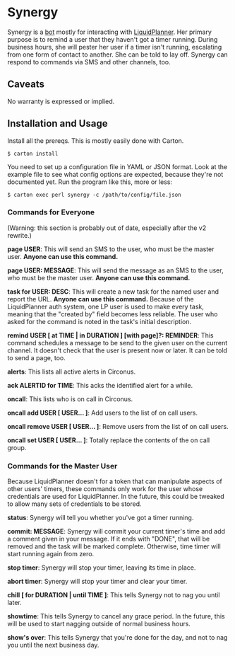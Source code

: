 # Synergy

Synergy is a [bot](https://en.wikipedia.org/wiki/IRC_bot) mostly for
interacting with [LiquidPlanner](http://www.liquidplanner.com/). Her primary
purpose is to remind a user that they haven't got a timer running.  During
business hours, she will pester her user if a timer isn't running, escalating
from one form of contact to another.  She can be told to lay off.  Synergy can
respond to commands via SMS and other channels, too.

## Caveats

No warranty is expressed or implied.

## Installation and Usage

Install all the prereqs.  This is mostly easily done with Carton.

    $ carton install

You need to set up a configuration file in YAML or JSON format.  Look at the
example file to see what config options are expected, because they're not
documented yet.  Run the program like this, more or less:

    $ carton exec perl synergy -c /path/to/config/file.json

### Commands for Everyone

(Warning: this section is probably out of date, especially after the v2
rewrite.)

**page USER**: This will send an SMS to the user, who must be the master user.
**Anyone can use this command.**

**page USER: MESSAGE**: This will send the message as an SMS to the user, who
must be the master user.  **Anyone can use this command.**

**task for USER: DESC**: This will create a new task for the named user and
report the URL.  **Anyone can use this command.**  Because of the LiquidPlanner
auth system, one LP user is used to make every task, meaning that the "created
by" field becomes less reliable.  The user who asked for the command is noted
in the task's initial description.

**remind USER [ at TIME | in DURATION ] [with page]?: REMINDER**: This command
schedules a message to be send to the given user on the current channel.  It
doesn't check that the user is present now or later.  It can be told to send a
page, too.

**alerts**: This lists all active alerts in Circonus.

**ack ALERTID for TIME**: This acks the identified alert for a while.

**oncall**: This lists who is on call in Circonus.

**oncall add USER [ USER... ]**: Add users to the list of on call users.

**oncall remove USER [ USER... ]**: Remove users from the list of on call users.

**oncall set USER [ USER... ]**: Totally replace the contents of the on call
group.

### Commands for the Master User

Because LiquidPlanner doesn't for a token that can manipulate aspects of other
users' timers, these commands only work for the user whose credentials are used
for LiquidPlanner.  In the future, this could be tweaked to allow many sets of
credentials to be stored.

**status**: Synergy will tell you whether you've got a timer running.

**commit: MESSAGE**: Synergy will commit your current timer's time and add a
comment given in your message.  If it ends with "DONE", that will be removed
and the task will be marked complete.  Otherwise, time timer will start running
again from zero.

**stop timer**:  Synergy will stop your timer, leaving its time in place.

**abort timer**:  Synergy will stop your timer and clear your timer.

**chill [ for DURATION | until TIME ]**:  This tells Synergy not to nag you
until later.

**showtime**: This tells Synergy to cancel any grace period.  In the future,
this will be used to start nagging outside of normal business hours.

**show's over**: This tells Synergy that you're done for the day, and not to
nag you until the next business day.
